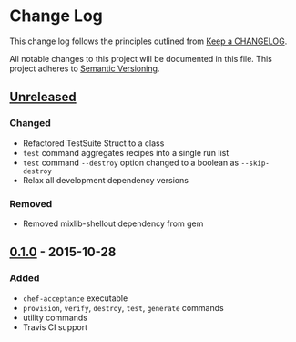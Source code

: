 # Change Log
This change log follows the principles
outlined from [Keep a CHANGELOG](http://keepachangelog.com/).

All notable changes to this project will be documented in this file.
This project adheres to [Semantic Versioning](http://semver.org/).

## [Unreleased]
### Changed
- Refactored TestSuite Struct to a class
- `test` command aggregates recipes into a single run list
- `test` command `--destroy` option changed to a boolean as `--skip-destroy`
- Relax all development dependency versions

### Removed
- Removed mixlib-shellout dependency from gem

## [0.1.0] - 2015-10-28
### Added
- `chef-acceptance` executable
- `provision`, `verify`, `destroy`, `test`, `generate` commands
- utility commands
- Travis CI support

[Unreleased]: https://github.com/chef/chef-acceptance/compare/v0.1.0...HEAD
[0.1.0]: https://github.com/chef/chef-acceptance/compare/3b46b84532f734f07b2cca5e4c57d34ec535f0d7...v0.1.0
